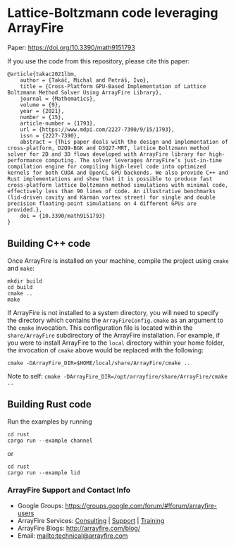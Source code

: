 Lattice-Boltzmann code leveraging ArrayFire
=====

Paper: https://doi.org/10.3390/math9151793

If you use the code from this repository, please cite this paper:

```
@article{takac2021lbm,
    author = {Takáč, Michal and Petráš, Ivo},
    title = {Cross-Platform GPU-Based Implementation of Lattice Boltzmann Method Solver Using ArrayFire Library},
    journal = {Mathematics},
    volume = {9},
    year = {2021},
    number = {15},
    article-number = {1793},
    url = {https://www.mdpi.com/2227-7390/9/15/1793},
    issn = {2227-7390},
    abstract = {This paper deals with the design and implementation of cross-platform, D2Q9-BGK and D3Q27-MRT, lattice Boltzmann method solver for 2D and 3D flows developed with ArrayFire library for high-performance computing. The solver leverages ArrayFire’s just-in-time compilation engine for compiling high-level code into optimized kernels for both CUDA and OpenCL GPU backends. We also provide C++ and Rust implementations and show that it is possible to produce fast cross-platform lattice Boltzmann method simulations with minimal code, effectively less than 90 lines of code. An illustrative benchmarks (lid-driven cavity and Kármán vortex street) for single and double precision floating-point simulations on 4 different GPUs are provided.},
    doi = {10.3390/math9151793}
}
```

## Building C++ code

Once ArrayFire is installed on your machine, compile the project
using `cmake` and `make`:

    mkdir build
    cd build
    cmake ..
    make

If ArrayFire is not installed to a system directory, you will need to specify
the directory which contains the `ArrayFireConfig.cmake` as an argument to the
`cmake` invocation. This configuration file is located within the
`share/ArrayFire` subdirectory of the ArrayFire installation. For example,
if you were to install ArrayFire to the `local` directory within your home
folder, the invocation of `cmake` above would be replaced with the following:

    cmake -DArrayFire_DIR=$HOME/local/share/ArrayFire/cmake ..

Note to self: `cmake -DArrayFire_DIR=/opt/arrayfire/share/ArrayFire/cmake ..`

## Building Rust code

Run the examples by running

    cd rust
    cargo run --example channel

or

    cd rust
    cargo run --example lid

### ArrayFire Support and Contact Info

* Google Groups: https://groups.google.com/forum/#!forum/arrayfire-users
* ArrayFire Services:  [Consulting](http://arrayfire.com/consulting/)  |  [Support](http://arrayfire.com/support/)   |  [Training](http://arrayfire.com/training/)
* ArrayFire Blogs: http://arrayfire.com/blog/
* Email: <mailto:technical@arrayfire.com>
